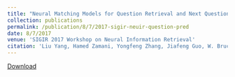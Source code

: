 ```yaml
---
title: "Neural Matching Models for Question Retrieval and Next Question Prediction in Conversation"
collection: publications
permalink: /publication/8/7/2017-sigir-neuir-question-pred
date: 8/7/2017
venue: 'SIGIR 2017 Workshop on Neural Information Retrieval'
citation: 'Liu Yang, Hamed Zamani, Yongfeng Zhang, Jiafeng Guo, W. Bruce Croft. Neural Matching Models for Question Retrieval and Next Question Prediction in Conversation, To appear in Neu-IR 2017: The SIGIR 2017 Workshop on Neural Information Retrieval (SIGIR Neu-IR 2017), Tokyo, Japan, August 7-11, 2017. Oral Presentation. '
---
```


<a href='https://arxiv.org/abs/1707.05409'>Download</a>
